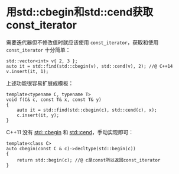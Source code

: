 # 用std::cbegin和std::cend获取const_iterator

需要迭代器但不修改值时就应该使用 `const_iterator`，获取和使用 `const_iterator` 十分简单：

```
std::vector<int> v{ 2, 3 };
auto it = std::find(std::cbegin(v), std::cend(v), 2); //@ C++14
v.insert(it, 1);
```

上述功能很容易扩展成模板：

```
template<typename C, typename T>
void f(C& c, const T& x, const T& y)
{
    auto it = std::find(std::cbegin(c), std::cend(c), x);
    c.insert(it, y);
}
```

C++11 没有 [std::cbegin](https://en.cppreference.com/w/cpp/iterator/begin) 和 [std::cend](https://en.cppreference.com/w/cpp/iterator/end)，手动实现即可：

```
template<class C>
auto cbegin(const C & c)->decltype(std::begin(c))
{
	return std::begin(c); //@ c是const所以返回const_iterator
}
```































